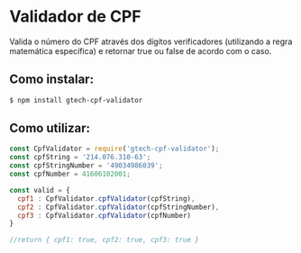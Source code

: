 # Validador de CPF
Valida o número do CPF através dos dígitos verificadores (utilizando a regra matemática específica) e retornar true ou false de acordo com o caso.

## Como instalar:
```bash
$ npm install gtech-cpf-validator
```

## Como utilizar:
```javascript
const CpfValidator = require('gtech-cpf-validator');
const cpfString = '214.076.310-63';
const cpfStringNumber = '49034986039';
const cpfNumber = 41606102001;

const valid = { 
  cpf1 : CpfValidator.cpfValidator(cpfString),
  cpf2 : CpfValidator.cpfValidator(cpfStringNumber),
  cpf3 : CpfValidator.cpfValidator(cpfNumber)
}

//return { cpf1: true, cpf2: true, cpf3: true }
```
